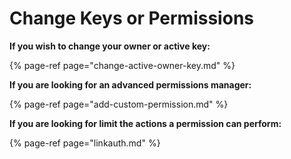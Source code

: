 # Change Keys or Permissions

**If you wish to change your owner or active key:**

{% page-ref page="change-active-owner-key.md" %}

**If you are looking for an advanced permissions manager:**

{% page-ref page="add-custom-permission.md" %}

**If you are looking for limit the actions a permission can perform:**

{% page-ref page="linkauth.md" %}



